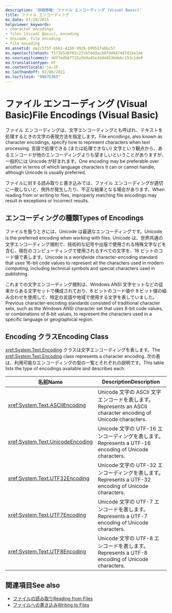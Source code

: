 ```yaml
---
description: '詳細情報: ファイル エンコーディング (Visual Basic)'
title: ファイル エンコーディング
ms.date: 07/20/2015
helpviewer_keywords:
- character encodings
- files [Visual Basic], encoding
- Unicode, file encoding
- file encoding
ms.assetid: ea2c5f5f-bbb1-4150-9928-b9951fa6bc57
ms.openlocfilehash: f573b5d8f83c27cbf4ddacb9fd40474d7d1be1ae
ms.sourcegitcommit: ddf7edb67715a5b9a45e3dd44536dabc153c1de0
ms.translationtype: HT
ms.contentlocale: ja-JP
ms.lasthandoff: 02/06/2021
ms.locfileid: "99675365"
---
```

# <a name="file-encodings-visual-basic"></a><span data-ttu-id="4b556-103">ファイル エンコーディング (Visual Basic)</span><span class="sxs-lookup"><span data-stu-id="4b556-103">File Encodings (Visual Basic)</span></span>

<span data-ttu-id="4b556-104">ファイル エンコーディングは、文字エンコーディングとも呼ばれ、テキストを処理するときの文字の表現方法を指定します。</span><span class="sxs-lookup"><span data-stu-id="4b556-104">File encodings, also known as character encodings, specify how to represent characters when text processing.</span></span> <span data-ttu-id="4b556-105">言語で処理できる (または処理できない) 文字という観点から、あるエンコードが他のエンコーディングよりも望ましいということがありますが、一般的には Unicode が好まれます。</span><span class="sxs-lookup"><span data-stu-id="4b556-105">One encoding may be preferable over another in terms of which language characters it can or cannot handle, although Unicode is usually preferred.</span></span>

<span data-ttu-id="4b556-106">ファイルに対する読み取りと書き込みでは、ファイル エンコーディングが適切に一致しないと、例外が発生したり、不正な結果となる場合があります。</span><span class="sxs-lookup"><span data-stu-id="4b556-106">When reading from or writing to files, improperly matching file encodings may result in exceptions or incorrect results.</span></span>

## <a name="types-of-encodings"></a><span data-ttu-id="4b556-107">エンコーディングの種類</span><span class="sxs-lookup"><span data-stu-id="4b556-107">Types of Encodings</span></span>

<span data-ttu-id="4b556-108">ファイルを扱うときには、Unicode は最適なエンコーディングです。</span><span class="sxs-lookup"><span data-stu-id="4b556-108">Unicode is the preferred encoding when working with files.</span></span> <span data-ttu-id="4b556-109">Unicode は、世界共通の文字エンコーディング規則で、技術的な記号や出版で使用される特殊文字などを含む、現在のコンピューティングで使用されるすべての文字を、16 ビットのコード値で表します。</span><span class="sxs-lookup"><span data-stu-id="4b556-109">Unicode is a worldwide character-encoding standard that uses 16-bit code values to represent all the characters used in modern computing, including technical symbols and special characters used in publishing.</span></span>

<span data-ttu-id="4b556-110">これまでの文字エンコーディング規則は、Windows ANSI 文字セットなどの従来からある文字セットで構成されており、8 ビットのコード値や 8 ビット値の組み合わせを使用して、特定の言語や地域で使用する文字を表していました。</span><span class="sxs-lookup"><span data-stu-id="4b556-110">Previous character-encoding standards consisted of traditional character sets, such as the Windows ANSI character set that uses 8-bit code values, or combinations of 8-bit values, to represent the characters used in a specific language or geographical region.</span></span>

## <a name="encoding-class"></a><span data-ttu-id="4b556-111">Encoding クラス</span><span class="sxs-lookup"><span data-stu-id="4b556-111">Encoding Class</span></span>

<span data-ttu-id="4b556-112"><xref:System.Text.Encoding> クラスは文字エンコーディングを表します。</span><span class="sxs-lookup"><span data-stu-id="4b556-112">The <xref:System.Text.Encoding> class represents a character encoding.</span></span> <span data-ttu-id="4b556-113">次の表は、利用可能なエンコーディングの型の一覧とそれぞれの説明です。</span><span class="sxs-lookup"><span data-stu-id="4b556-113">This table lists the type of encodings available and describes each.</span></span>

|<span data-ttu-id="4b556-114">名前</span><span class="sxs-lookup"><span data-stu-id="4b556-114">Name</span></span>|<span data-ttu-id="4b556-115">Description</span><span class="sxs-lookup"><span data-stu-id="4b556-115">Description</span></span>|
|---|---|
|<xref:System.Text.ASCIIEncoding>|<span data-ttu-id="4b556-116">Unicode 文字の ASCII 文字エンコードを表します。</span><span class="sxs-lookup"><span data-stu-id="4b556-116">Represents an ASCII character encoding of Unicode characters.</span></span>|
|<xref:System.Text.UnicodeEncoding>|<span data-ttu-id="4b556-117">Unicode 文字の UTF-16 エンコーディングを表します。</span><span class="sxs-lookup"><span data-stu-id="4b556-117">Represents a UTF-16 encoding of Unicode characters.</span></span>|
|<xref:System.Text.UTF32Encoding>|<span data-ttu-id="4b556-118">Unicode 文字の UTF-32 エンコーディングを表します。</span><span class="sxs-lookup"><span data-stu-id="4b556-118">Represents a UTF-32 encoding of Unicode characters.</span></span>|
|<xref:System.Text.UTF7Encoding>|<span data-ttu-id="4b556-119">Unicode 文字の UTF-7 エンコードを表します。</span><span class="sxs-lookup"><span data-stu-id="4b556-119">Represents a UTF-7 encoding of Unicode characters.</span></span>|
|<xref:System.Text.UTF8Encoding>|<span data-ttu-id="4b556-120">Unicode 文字の UTF-8 エンコードを表します。</span><span class="sxs-lookup"><span data-stu-id="4b556-120">Represents a UTF-8 encoding of Unicode characters.</span></span>|

## <a name="see-also"></a><span data-ttu-id="4b556-121">関連項目</span><span class="sxs-lookup"><span data-stu-id="4b556-121">See also</span></span>

- [<span data-ttu-id="4b556-122">ファイルの読み取り</span><span class="sxs-lookup"><span data-stu-id="4b556-122">Reading from Files</span></span>](reading-from-files.md)
- [<span data-ttu-id="4b556-123">ファイルへの書き込み</span><span class="sxs-lookup"><span data-stu-id="4b556-123">Writing to Files</span></span>](writing-to-files.md)
